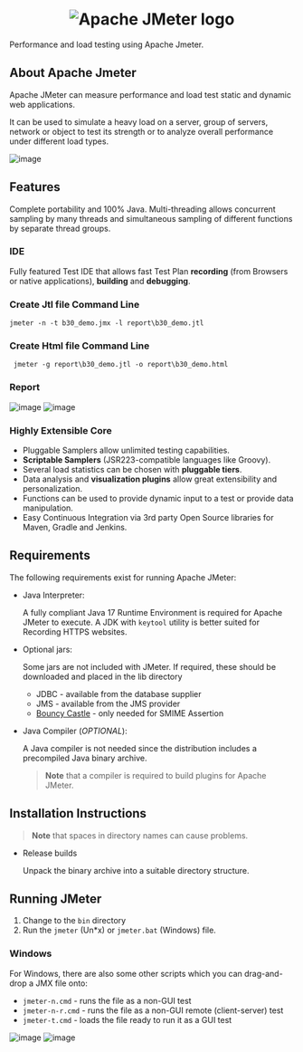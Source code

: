 <h1 align="center"><img src="https://jmeter.apache.org/images/logo.svg" alt="Apache JMeter logo" /></h1>

Performance and load testing using Apache Jmeter.
## About Apache Jmeter
Apache JMeter can measure performance and load test static and dynamic web applications.

It can be used to simulate a heavy load on a server, group of servers,
network or object to test its strength or to analyze overall performance under different load types.

![image](https://github.com/user-attachments/assets/112632d8-4d18-40d6-baf6-001782b06921)

## Features
Complete portability and 100% Java.
Multi-threading allows concurrent sampling by many threads and
simultaneous sampling of different functions by separate thread groups.

### IDE

Fully featured Test IDE that allows fast Test Plan **recording**
 (from Browsers or native applications), **building** and **debugging**.

 ### Create Jtl file Command Line
 ```console
 jmeter -n -t b30_demo.jmx -l report\b30_demo.jtl
```
### Create Html file Command Line
```console
 jmeter -g report\b30_demo.jtl -o report\b30_demo.html
```
### Report
![image](https://github.com/user-attachments/assets/091bda18-e53a-4229-8f2c-d052b0bbe898)
![image](https://github.com/user-attachments/assets/86cb731e-a686-49dd-b7c3-695dbd33be76)

### Highly Extensible Core

- Pluggable Samplers allow unlimited testing capabilities.
- **Scriptable Samplers** (JSR223-compatible languages like Groovy).
- Several load statistics can be chosen with **pluggable tiers**.
- Data analysis and **visualization plugins** allow great extensibility and personalization.
- Functions can be used to provide dynamic input to a test or provide data manipulation.
- Easy Continuous Integration via 3rd party Open Source libraries for Maven, Gradle and Jenkins.

## Requirements

The following requirements exist for running Apache JMeter:

- Java Interpreter:

  A fully compliant Java 17 Runtime Environment is required
  for Apache JMeter to execute. A JDK with `keytool` utility is better suited
  for Recording HTTPS websites.

- Optional jars:

  Some jars are not included with JMeter.
  If required, these should be downloaded and placed in the lib directory
  - JDBC - available from the database supplier
  - JMS - available from the JMS provider
  - [Bouncy Castle](https://www.bouncycastle.org/) -
  only needed for SMIME Assertion

- Java Compiler (*OPTIONAL*):

  A Java compiler is not needed since the distribution includes a
  precompiled Java binary archive.
  > **Note** that a compiler is required to build plugins for Apache JMeter.

## Installation Instructions

> **Note** that spaces in directory names can cause problems.

- Release builds

  Unpack the binary archive into a suitable directory structure.

## Running JMeter

1. Change to the `bin` directory
2. Run the `jmeter` (Un\*x) or `jmeter.bat` (Windows) file.

### Windows

For Windows, there are also some other scripts which you can drag-and-drop
a JMX file onto:

- `jmeter-n.cmd` - runs the file as a non-GUI test
- `jmeter-n-r.cmd` - runs the file as a non-GUI remote (client-server) test
- `jmeter-t.cmd` - loads the file ready to run it as a GUI test

![image](https://github.com/user-attachments/assets/9cb16d10-9a56-4fc0-b20e-4de563bca090)
![image](https://github.com/user-attachments/assets/8b508595-4515-4ff8-b2e6-b45fb99ded03)



